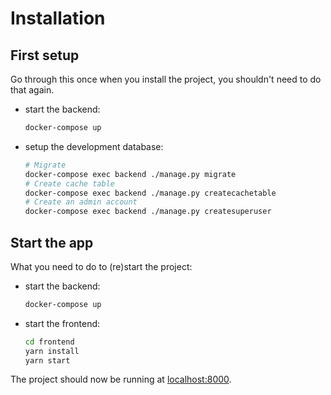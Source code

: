 # Installation

## First setup

Go through this once when you install the project, you shouldn't need to do that again.

- start the backend:
  ```bash
  docker-compose up
  ```
- setup the development database:
  ```bash
  # Migrate
  docker-compose exec backend ./manage.py migrate
  # Create cache table
  docker-compose exec backend ./manage.py createcachetable
  # Create an admin account
  docker-compose exec backend ./manage.py createsuperuser
  ```

## Start the app

What you need to do to (re)start the project:

- start the backend:
  ```bash
  docker-compose up
  ```
- start the frontend:
  ```bash
  cd frontend
  yarn install
  yarn start
  ```

The project should now be running at [localhost:8000](http://localhost:8000).
